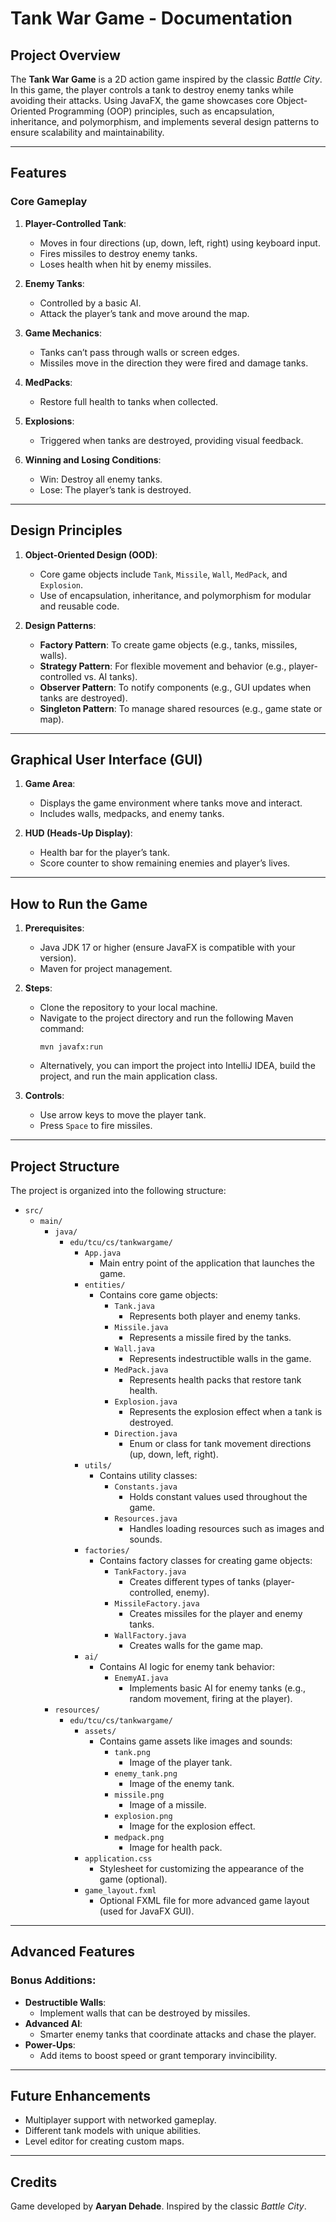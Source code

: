 # Tank War Game - Documentation

## **Project Overview**

The **Tank War Game** is a 2D action game inspired by the classic *Battle City*. In this game, the player controls a tank to destroy enemy tanks while avoiding their attacks. Using JavaFX, the game showcases core Object-Oriented Programming (OOP) principles, such as encapsulation, inheritance, and polymorphism, and implements several design patterns to ensure scalability and maintainability.

---

## **Features**

### **Core Gameplay**
1. **Player-Controlled Tank**:
    - Moves in four directions (up, down, left, right) using keyboard input.
    - Fires missiles to destroy enemy tanks.
    - Loses health when hit by enemy missiles.

2. **Enemy Tanks**:
    - Controlled by a basic AI.
    - Attack the player’s tank and move around the map.

3. **Game Mechanics**:
    - Tanks can’t pass through walls or screen edges.
    - Missiles move in the direction they were fired and damage tanks.

4. **MedPacks**:
    - Restore full health to tanks when collected.

5. **Explosions**:
    - Triggered when tanks are destroyed, providing visual feedback.

6. **Winning and Losing Conditions**:
    - Win: Destroy all enemy tanks.
    - Lose: The player’s tank is destroyed.

---

## **Design Principles**

1. **Object-Oriented Design (OOD)**:
    - Core game objects include `Tank`, `Missile`, `Wall`, `MedPack`, and `Explosion`.
    - Use of encapsulation, inheritance, and polymorphism for modular and reusable code.

2. **Design Patterns**:
    - **Factory Pattern**: To create game objects (e.g., tanks, missiles, walls).
    - **Strategy Pattern**: For flexible movement and behavior (e.g., player-controlled vs. AI tanks).
    - **Observer Pattern**: To notify components (e.g., GUI updates when tanks are destroyed).
    - **Singleton Pattern**: To manage shared resources (e.g., game state or map).

---

## **Graphical User Interface (GUI)**

1. **Game Area**:
    - Displays the game environment where tanks move and interact.
    - Includes walls, medpacks, and enemy tanks.

2. **HUD (Heads-Up Display)**:
    - Health bar for the player’s tank.
    - Score counter to show remaining enemies and player’s lives.

---

## **How to Run the Game**

1. **Prerequisites**:
    - Java JDK 17 or higher (ensure JavaFX is compatible with your version).
    - Maven for project management.

2. **Steps**:
    - Clone the repository to your local machine.
    - Navigate to the project directory and run the following Maven command:
      ```
      mvn javafx:run
      ```
    - Alternatively, you can import the project into IntelliJ IDEA, build the project, and run the main application class.

3. **Controls**:
    - Use arrow keys to move the player tank.
    - Press `Space` to fire missiles.

---

## Project Structure

The project is organized into the following structure:

- `src/`
   - `main/`
      - `java/`
         - `edu/tcu/cs/tankwargame/`
            - `App.java`
               - Main entry point of the application that launches the game.
            - `entities/`
               - Contains core game objects:
                  - `Tank.java`
                     - Represents both player and enemy tanks.
                  - `Missile.java`
                     - Represents a missile fired by the tanks.
                  - `Wall.java`
                     - Represents indestructible walls in the game.
                  - `MedPack.java`
                     - Represents health packs that restore tank health.
                  - `Explosion.java`
                     - Represents the explosion effect when a tank is destroyed.
                  - `Direction.java`
                     - Enum or class for tank movement directions (up, down, left, right).
            - `utils/`
               - Contains utility classes:
                  - `Constants.java`
                     - Holds constant values used throughout the game.
                  - `Resources.java`
                     - Handles loading resources such as images and sounds.
            - `factories/`
               - Contains factory classes for creating game objects:
                  - `TankFactory.java`
                     - Creates different types of tanks (player-controlled, enemy).
                  - `MissileFactory.java`
                     - Creates missiles for the player and enemy tanks.
                  - `WallFactory.java`
                     - Creates walls for the game map.
            - `ai/`
               - Contains AI logic for enemy tank behavior:
                  - `EnemyAI.java`
                     - Implements basic AI for enemy tanks (e.g., random movement, firing at the player).
      - `resources/`
         - `edu/tcu/cs/tankwargame/`
            - `assets/`
               - Contains game assets like images and sounds:
                  - `tank.png`
                     - Image of the player tank.
                  - `enemy_tank.png`
                     - Image of the enemy tank.
                  - `missile.png`
                     - Image of a missile.
                  - `explosion.png`
                     - Image for the explosion effect.
                  - `medpack.png`
                     - Image for health pack.
            - `application.css`
               - Stylesheet for customizing the appearance of the game (optional).
            - `game_layout.fxml`
               - Optional FXML file for more advanced game layout (used for JavaFX GUI).

---

## **Advanced Features**

### **Bonus Additions**:
- **Destructible Walls**:
    - Implement walls that can be destroyed by missiles.
- **Advanced AI**:
    - Smarter enemy tanks that coordinate attacks and chase the player.
- **Power-Ups**:
    - Add items to boost speed or grant temporary invincibility.

---

## **Future Enhancements**

- Multiplayer support with networked gameplay.
- Different tank models with unique abilities.
- Level editor for creating custom maps.

---

## **Credits**

Game developed by **Aaryan Dehade**. Inspired by the classic *Battle City*.
